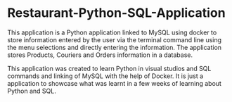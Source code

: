 # Restaurant-Python-SQL-Application

This application is a Python application linked to MySQL using docker to store information entered by the user via the terminal command line using the menu selections and directly entering the information. The application stores Products, Couriers and Orders information in a database.

This application was created to learn Python in visual studios and SQL commands and linking of MySQL with the help of Docker. 
It is just a application to showcase what was learnt in a few weeks of learning about Python and SQL. 
